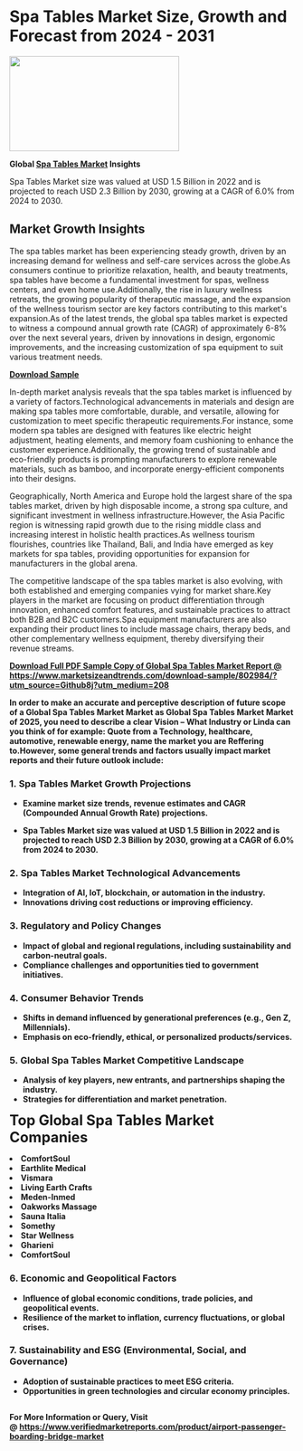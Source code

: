 <H1>Spa Tables Market Size, Growth and Forecast from 2024 - 2031</H1><img class="aligncenter size-medium wp-image-584254" src="https://thirdeyenews.in/wp-content/uploads/2024/09/Global-Market-Research-300x168.jpeg" alt="" width="300" height="168" /><p><strong>Global&nbsp;<a href="https://www.marketsizeandtrends.com/download-sample/802984/?utm_source=Github8j?utm_medium=208">Spa Tables Market</a> Insights</strong></p><p>Spa Tables Market size was valued at USD 1.5 Billion in 2022 and is projected to reach USD 2.3 Billion by 2030, growing at a CAGR of 6.0% from 2024 to 2030.</p><p><h2>Market Growth Insights</h2> <p>The spa tables market has been experiencing steady growth, driven by an increasing demand for wellness and self-care services across the globe.As consumers continue to prioritize relaxation, health, and beauty treatments, spa tables have become a fundamental investment for spas, wellness centers, and even home use.Additionally, the rise in luxury wellness retreats, the growing popularity of therapeutic massage, and the expansion of the wellness tourism sector are key factors contributing to this market's expansion.As of the latest trends, the global spa tables market is expected to witness a compound annual growth rate (CAGR) of approximately 6-8% over the next several years, driven by innovations in design, ergonomic improvements, and the increasing customization of spa equipment to suit various treatment needs.</p> <p><strong><a href="#">Download Sample</a></strong></p> <p>In-depth market analysis reveals that the spa tables market is influenced by a variety of factors.Technological advancements in materials and design are making spa tables more comfortable, durable, and versatile, allowing for customization to meet specific therapeutic requirements.For instance, some modern spa tables are designed with features like electric height adjustment, heating elements, and memory foam cushioning to enhance the customer experience.Additionally, the growing trend of sustainable and eco-friendly products is prompting manufacturers to explore renewable materials, such as bamboo, and incorporate energy-efficient components into their designs.</p> <p>Geographically, North America and Europe hold the largest share of the spa tables market, driven by high disposable income, a strong spa culture, and significant investment in wellness infrastructure.However, the Asia Pacific region is witnessing rapid growth due to the rising middle class and increasing interest in holistic health practices.As wellness tourism flourishes, countries like Thailand, Bali, and India have emerged as key markets for spa tables, providing opportunities for expansion for manufacturers in the global arena.</p> <p>The competitive landscape of the spa tables market is also evolving, with both established and emerging companies vying for market share.Key players in the market are focusing on product differentiation through innovation, enhanced comfort features, and sustainable practices to attract both B2B and B2C customers.Spa equipment manufacturers are also expanding their product lines to include massage chairs, therapy beds, and other complementary wellness equipment, thereby diversifying their revenue streams.</p> <p><strong><a href="#"></p><p><span class=""><strong>Download Full PDF Sample Copy of Global Spa Tables Market Report</strong> @ <a href="https://www.marketsizeandtrends.com/download-sample/802984/?utm_source=Github8j?utm_medium=208" target="_blank">https://www.marketsizeandtrends.com/download-sample/802984/?utm_source=Github8j?utm_medium=208</a></span></p><p>In order to make an accurate and perceptive description of future scope of a Global&nbsp;Spa Tables Market Market as Global&nbsp;Spa Tables Market Market of 2025, you need to describe a clear Vision &ndash; What Industry or Linda can you think of for example: Quote from a Technology, healthcare, automotive, renewable energy, name the market you are Reffering to.However, some general trends and factors usually impact market reports and their future outlook include:</p><h3>1.&nbsp;<strong>Spa Tables Market Growth Projections</strong></h3><ul><li>Examine market size trends, revenue estimates and CAGR (Compounded Annual Growth Rate) projections.</li><li><p>Spa Tables Market size was valued at USD 1.5 Billion in 2022 and is projected to reach USD 2.3 Billion by 2030, growing at a CAGR of 6.0% from 2024 to 2030.</p></li></ul><h3>2.&nbsp;<strong>Spa Tables Market Technological Advancements</strong></h3><ul><li>Integration of AI, IoT, blockchain, or automation in the industry.</li><li>Innovations driving cost reductions or improving efficiency.</li></ul><h3>3.&nbsp;<strong>Regulatory and Policy Changes</strong></h3><ul><li>Impact of global and regional regulations, including sustainability and carbon-neutral goals.</li><li>Compliance challenges and opportunities tied to government initiatives.</li></ul><h3>4.&nbsp;<strong>Consumer Behavior Trends</strong></h3><ul><li>Shifts in demand influenced by generational preferences (e.g., Gen Z, Millennials).</li><li>Emphasis on eco-friendly, ethical, or personalized products/services.</li></ul><h3>5.&nbsp;<strong>Global Spa Tables Market Competitive Landscape</strong></h3><ul><li>Analysis of key players, new entrants, and partnerships shaping the industry.</li><li>Strategies for differentiation and market penetration.</li></ul><p data-pm-slice="1 1 []"><span style="color: inherit; font-family: inherit; font-size: 25px;">Top Global Spa Tables Market Companies</span></p><div class="" data-test-id=""><p><li>ComfortSoul</li><li> Earthlite Medical</li><li> Vismara</li><li> Living Earth Crafts</li><li> Meden-Inmed</li><li> Oakworks Massage</li><li> Sauna Italia</li><li> Somethy</li><li> Star Wellness</li><li> Gharieni</li><li> ComfortSoul</li></p></div><h3>6.&nbsp;<strong>Economic and Geopolitical Factors</strong></h3><ul><li>Influence of global economic conditions, trade policies, and geopolitical events.</li><li>Resilience of the market to inflation, currency fluctuations, or global crises.</li></ul><h3>7.&nbsp;<strong>Sustainability and ESG (Environmental, Social, and Governance)</strong></h3><ul><li>Adoption of sustainable practices to meet ESG criteria.</li><li>Opportunities in green technologies and circular economy principles.</li></ul><h2><strong style="font-size: 14px;">For More Information or Query, Visit @&nbsp;</strong><a style="background-color: #ffffff; font-size: 14px;" href="https://www.marketsizeandtrends.com/report/spa-tables-market/" target="_blank">https://www.verifiedmarketreports.com/product/airport-passenger-boarding-bridge-market</a></h2>